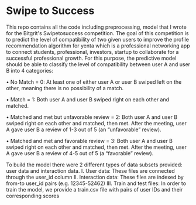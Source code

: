 # Swipe to Success

This repo contains all the code including preprocessing, model that I wrote for the Bitgrit's Swipetosuccess competition. 
The goal of this competition is to predict the level of compatibility of two given users to improve the profile recommendation algorithm for yenta which is a professional 
networking app to connect students, professional, investors, startup to collaborate for a successful professional growth.
For this purpose, the predictive model should be able to classify the level of compatibility between user A and user B into 4 categories: 

• No Match = 0: At least one of either user A or user B swiped left on the other, meaning there is no possibility of a match.

• Match = 1: Both user A and user B swiped right on each other and matched.

• Matched and met but unfavorable review = 2: Both user A and user B swiped right on each other and matched, then met. After the meeting, user A gave user B a review of 1-3 out of 5 (an “unfavorable” review).

• Matched and met and favorable review = 3: Both user A and user B swiped right on each other and matched, then met. After the meeting, user A gave user B a review of 4-5 out of 5 (a “favorable” review).

To build the model there were 2 different types of data subsets provided: user data and interaction data.
I. User data: These files are connected through the user_id column
II. Interaction data: These files are indexed by from-to user_id pairs (e.g. 12345-52462)
III. Train and test files: In order to train the model, we provide a train.csv file with pairs of user IDs and their corresponding scores
